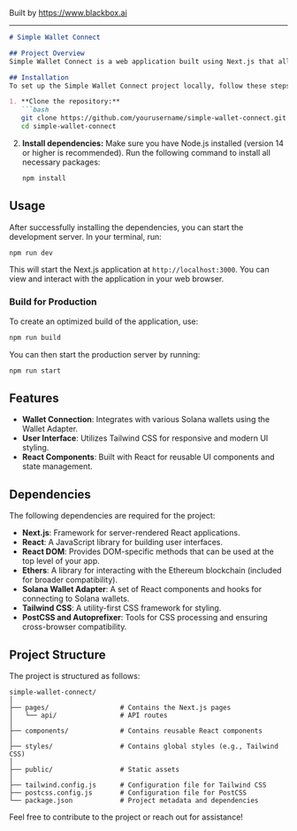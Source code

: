 
Built by https://www.blackbox.ai

---

```markdown
# Simple Wallet Connect

## Project Overview
Simple Wallet Connect is a web application built using Next.js that allows users to connect and interact with various cryptocurrency wallets, primarily focusing on Solana wallet integrations. It provides a seamless interface for users to manage their wallets, make transactions, and engage with decentralized applications (dApps).

## Installation
To set up the Simple Wallet Connect project locally, follow these steps:

1. **Clone the repository:**
   ```bash
   git clone https://github.com/yourusername/simple-wallet-connect.git
   cd simple-wallet-connect
   ```

2. **Install dependencies:**
   Make sure you have Node.js installed (version 14 or higher is recommended). Run the following command to install all necessary packages:
   ```bash
   npm install
   ```

## Usage
After successfully installing the dependencies, you can start the development server. In your terminal, run:
```bash
npm run dev
```
This will start the Next.js application at `http://localhost:3000`. You can view and interact with the application in your web browser.

### Build for Production
To create an optimized build of the application, use:
```bash
npm run build
```
You can then start the production server by running:
```bash
npm run start
```

## Features
- **Wallet Connection**: Integrates with various Solana wallets using the Wallet Adapter.
- **User Interface**: Utilizes Tailwind CSS for responsive and modern UI styling.
- **React Components**: Built with React for reusable UI components and state management.

## Dependencies
The following dependencies are required for the project:

- **Next.js**: Framework for server-rendered React applications.
- **React**: A JavaScript library for building user interfaces.
- **React DOM**: Provides DOM-specific methods that can be used at the top level of your app.
- **Ethers**: A library for interacting with the Ethereum blockchain (included for broader compatibility).
- **Solana Wallet Adapter**: A set of React components and hooks for connecting to Solana wallets.
- **Tailwind CSS**: A utility-first CSS framework for styling.
- **PostCSS and Autoprefixer**: Tools for CSS processing and ensuring cross-browser compatibility.

## Project Structure
The project is structured as follows:

```
simple-wallet-connect/
│
├── pages/                  # Contains the Next.js pages
│   └── api/                # API routes
│
├── components/             # Contains reusable React components
│
├── styles/                 # Contains global styles (e.g., Tailwind CSS)
│
├── public/                 # Static assets
│
├── tailwind.config.js      # Configuration file for Tailwind CSS
├── postcss.config.js       # Configuration file for PostCSS
└── package.json            # Project metadata and dependencies
```

Feel free to contribute to the project or reach out for assistance!
```